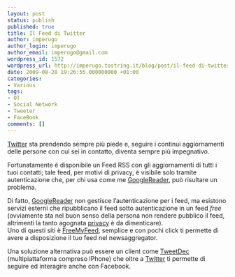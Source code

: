```yaml
---
layout: post
status: publish
published: true
title: Il Feed di Twitter
author: imperugo
author_login: imperugo
author_email: imperugo@gmail.com
wordpress_id: 1572
wordpress_url: http://imperugo.tostring.it/blog/post/il-feed-di-twitter/
date: 2009-08-28 19:26:55.000000000 +01:00
categories:
- Various
tags:
- OT
- Social Network
- Tweeter
- FaceBook
comments: []
---
```

<p><a title="Twitter" href="http://www.twitter.com" rel="nofollow" target="_blank">Twitter</a> sta prendendo sempre pi&ugrave; piede e, seguire i continui aggiornamenti delle persone con cui sei in contatto, diventa sempre pi&ugrave; impegnativo.</p>
<p>Fortunatamente &egrave; disponibile un Feed RSS con gli aggiornamenti di tutti i tuoi contatti; tale feed, per motivi di privacy, &egrave; visibile solo tramite autenticazione che, per chi usa come me <a title="GoogleReader" href="http://www.google.com/reader/view/" rel="nofollow" target="_blank">GoogleReader</a>, pu&ograve; risultare un problema.</p>
<p>Di fatto, <a title="GoogleReader" href="http://www.google.com/reader/view/" rel="nofollow" target="_blank">GoogleReader</a> non gestisce l&rsquo;autenticazione per i feed, ma esistono servizi esterni che ripubblicano il feed sotto autenticazione in un feed <em>free</em> (ovviamente sta nel buon senso della persona non rendere pubblico il feed, altrimenti la tanto agognata <a title="Alla faccia della privacy" href="http://imperugo.tostring.it/Blog/Post/Alla-faccia-della-privacy" target="_blank">privacy</a> &egrave; da dimenticare).     <br />
Uno di questi siti &egrave; <a href="http://freemyfeed.com/">FreeMyFeed</a>, semplice e con pochi click ti permette di avere a disposizione il tuo feed nel newsaggregator.</p>
<p>Una soluzione alternativa pu&ograve; essere un client come <a href="http://tweetdeck.com/beta/">TweetDec</a> (multipiattaforma compreso IPhone) che oltre a <a title="Twitter" href="http://www.twitter.com" rel="nofollow" target="_blank">Twitter</a> ti permette di seguire ed interagire anche con Facebook.</p>
